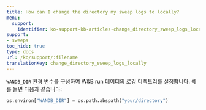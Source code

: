 ```yaml
---
title: How can I change the directory my sweep logs to locally?
menu:
  support:
    identifier: ko-support-kb-articles-change_directory_sweep_logs_locally
support:
- sweeps
toc_hide: true
type: docs
url: /ko/support/:filename
translationKey: change_directory_sweep_logs_locally
---
```

`WANDB_DIR` 환경 변수를 구성하여 W&B run 데이터의 로깅 디렉토리를 설정합니다. 예를 들면 다음과 같습니다:

```python
os.environ["WANDB_DIR"] = os.path.abspath("your/directory")
```
